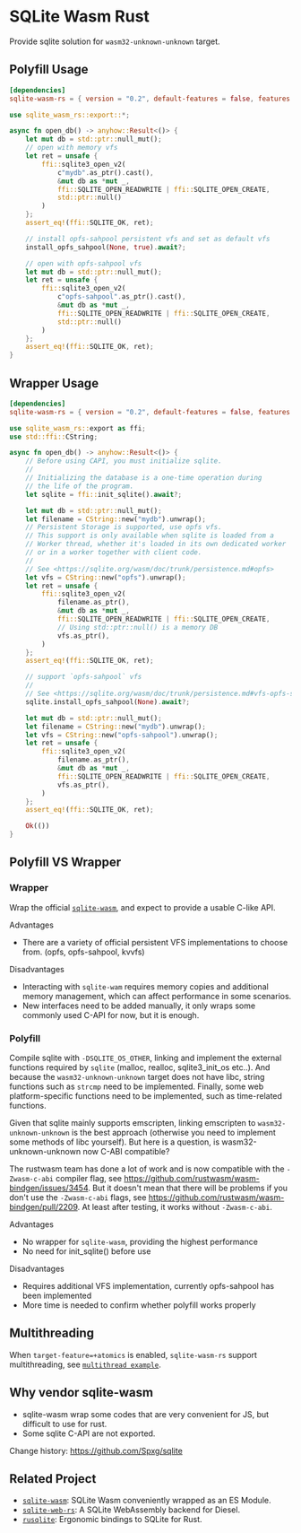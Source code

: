 # SQLite Wasm Rust

Provide sqlite solution for `wasm32-unknown-unknown` target.

## Polyfill Usage

```toml
[dependencies]
sqlite-wasm-rs = { version = "0.2", default-features = false, features = ["polyfill"] }
```

```rust
use sqlite_wasm_rs::export::*;

async fn open_db() -> anyhow::Result<()> {
    let mut db = std::ptr::null_mut();
    // open with memory vfs
    let ret = unsafe {
        ffi::sqlite3_open_v2(
            c"mydb".as_ptr().cast(),
            &mut db as *mut _,
            ffi::SQLITE_OPEN_READWRITE | ffi::SQLITE_OPEN_CREATE,
            std::ptr::null()
        )
    };
    assert_eq!(ffi::SQLITE_OK, ret);

    // install opfs-sahpool persistent vfs and set as default vfs
    install_opfs_sahpool(None, true).await?;

    // open with opfs-sahpool vfs
    let mut db = std::ptr::null_mut();
    let ret = unsafe {
        ffi::sqlite3_open_v2(
            c"opfs-sahpool".as_ptr().cast(),
            &mut db as *mut _,
            ffi::SQLITE_OPEN_READWRITE | ffi::SQLITE_OPEN_CREATE,
            std::ptr::null()
        )
    };
    assert_eq!(ffi::SQLITE_OK, ret);
}
```

## Wrapper Usage

```toml
[dependencies]
sqlite-wasm-rs = { version = "0.2", default-features = false, features = ["wrapper"] }
```

```rust
use sqlite_wasm_rs::export as ffi;
use std::ffi::CString;

async fn open_db() -> anyhow::Result<()> {
    // Before using CAPI, you must initialize sqlite.
    //
    // Initializing the database is a one-time operation during
    // the life of the program.
    let sqlite = ffi::init_sqlite().await?;

    let mut db = std::ptr::null_mut();
    let filename = CString::new("mydb").unwrap();
    // Persistent Storage is supported, use opfs vfs.
    // This support is only available when sqlite is loaded from a
    // Worker thread, whether it's loaded in its own dedicated worker
    // or in a worker together with client code.
    //
    // See <https://sqlite.org/wasm/doc/trunk/persistence.md#opfs>
    let vfs = CString::new("opfs").unwrap();
    let ret = unsafe {
        ffi::sqlite3_open_v2(
            filename.as_ptr(),
            &mut db as *mut _,
            ffi::SQLITE_OPEN_READWRITE | ffi::SQLITE_OPEN_CREATE,
            // Using std::ptr::null() is a memory DB
            vfs.as_ptr(),
        )
    };
    assert_eq!(ffi::SQLITE_OK, ret);

    // support `opfs-sahpool` vfs
    //
    // See <https://sqlite.org/wasm/doc/trunk/persistence.md#vfs-opfs-sahpool>
    sqlite.install_opfs_sahpool(None).await?;

    let mut db = std::ptr::null_mut();
    let filename = CString::new("mydb").unwrap();
    let vfs = CString::new("opfs-sahpool").unwrap();
    let ret = unsafe {
        ffi::sqlite3_open_v2(
            filename.as_ptr(),
            &mut db as *mut _,
            ffi::SQLITE_OPEN_READWRITE | ffi::SQLITE_OPEN_CREATE,
            vfs.as_ptr(),
        )
    };
    assert_eq!(ffi::SQLITE_OK, ret);

    Ok(())
}
```

## Polyfill VS Wrapper

### Wrapper

Wrap the official [`sqlite-wasm`](https://github.com/sqlite/sqlite-wasm), and expect to provide a usable C-like API.

Advantages
* There are a variety of official persistent VFS implementations to choose from. (opfs, opfs-sahpool, kvvfs)

Disadvantages
* Interacting with `sqlite-wam` requires memory copies and additional memory management,
which can affect performance in some scenarios.
* New interfaces need to be added manually, it only wraps some commonly used C-API for now, but it is enough.

### Polyfill

Compile sqlite with `-DSQLITE_OS_OTHER`, linking and implement the external functions required by `sqlite` (malloc, realloc, sqlite3_init_os etc..). And because the `wasm32-unknown-unknown` target does not have libc, string functions such as `strcmp` need to be implemented. Finally, some web platform-specific functions need to be implemented, such as time-related functions.

Given that sqlite mainly supports emscripten, linking emscripten to `wasm32-unknown-unknown` is the best approach (otherwise you need to implement some methods of libc yourself). But here is a question, is wasm32-unknown-unknown now C-ABI compatible?

The rustwasm team has done a lot of work and is now compatible with the `-Zwasm-c-abi` compiler flag, see <https://github.com/rustwasm/wasm-bindgen/issues/3454>. But it doesn't mean that there will be problems if you don't use the `-Zwasm-c-abi` flags, see <https://github.com/rustwasm/wasm-bindgen/pull/2209>. At least after testing, it works without `-Zwasm-c-abi`.

Advantages
* No wrapper for `sqlite-wasm`, providing the highest performance
* No need for init_sqlite() before use

Disadvantages
* Requires additional VFS implementation, currently opfs-sahpool has been implemented
* More time is needed to confirm whether polyfill works properly

## Multithreading

When `target-feature=+atomics` is enabled, `sqlite-wasm-rs` support multithreading, see [`multithread example`](https://github.com/Spxg/sqlite-wasm-rs/tree/master/examples/multithreading).

## Why vendor sqlite-wasm

* sqlite-wasm wrap some codes that are very convenient for JS, but difficult to use for rust.
* Some sqlite C-API are not exported.

Change history: <https://github.com/Spxg/sqlite>

## Related Project

* [`sqlite-wasm`](https://github.com/sqlite/sqlite-wasm): SQLite Wasm conveniently wrapped as an ES Module.
* [`sqlite-web-rs`](https://github.com/xmtp/sqlite-web-rs): A SQLite WebAssembly backend for Diesel.
* [`rusqlite`](https://github.com/rusqlite/rusqlite): Ergonomic bindings to SQLite for Rust.
